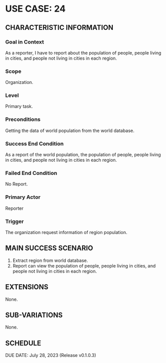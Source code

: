 # USE CASE: 24

## CHARACTERISTIC INFORMATION

### Goal in Context

As a reporter, I have to report about the population of people, people living in cities, and people not living in cities in each region.

### Scope

Organization.

### Level

Primary task.

### Preconditions

Getting the data of world population from the world database.

### Success End Condition

As a report of the world population, the population of people, people living in cities, and people not living in cities in each region.

### Failed End Condition

No Report.

### Primary Actor

Reporter

### Trigger

The organization request information of region population.

## MAIN SUCCESS SCENARIO

1. Extract region from world database.
2. Report can view the population of people, people living in cities, and people not living in cities in each region.

## EXTENSIONS

None.

## SUB-VARIATIONS

None.

## SCHEDULE

DUE DATE: July 28, 2023 (Release v0.1.0.3)